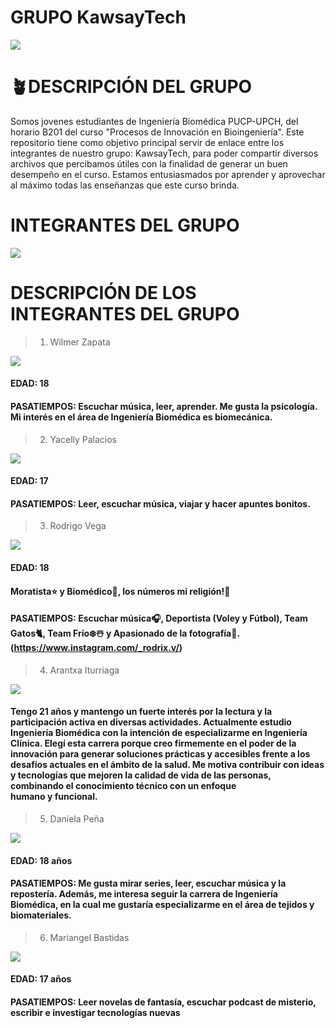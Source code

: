 # GRUPO KawsayTech
![](https://github.com/wiwi1708/KawsayTech/blob/4b398c97bf0af9992ad81b1c658257045d595062/Imagenes/Portada.jpg)
# 🪴DESCRIPCIÓN DEL GRUPO
Somos jovenes estudiantes de Ingeniería Biomédica PUCP-UPCH, del horario B201 del curso "Procesos de Innovación en Bioingeniería". Este repositorio tiene como objetivo principal servir de enlace entre los integrantes de nuestro grupo: KawsayTech, para poder compartir diversos archivos que percibamos útiles con la finalidad de generar un buen desempeño en el curso. Estamos entusiasmados por aprender y aprovechar al máximo todas las enseñanzas que este curso brinda.
# INTEGRANTES DEL GRUPO
![](https://github.com/wiwi1708/KawsayTech/blob/650f990813b83b2a5b21284d1d73cf8a88cf9332/Imagenes/1b5ead49-9e59-40db-81d5-7fcb32d93bef.jpg)
# DESCRIPCIÓN DE LOS INTEGRANTES DEL GRUPO
> 1) Wilmer Zapata

![](https://github.com/wiwi1708/KawsayTech/blob/8d9fa525b9fe0638083aa615f2bdd8a81d8d20df/Imagenes/Wilmer%20Zapata.jpeg)
#### EDAD: 18
#### PASATIEMPOS: Escuchar música, leer, aprender. Me gusta la psicología. Mi interés en el área de Ingeniería Biomédica es biomecánica.

> 2) Yacelly Palacios

![](https://github.com/wiwi1708/KawsayTech/blob/e5785e29e755a3f72c676c5a0be3ad7eb39e71e2/Imagenes/ok.jpg)
#### EDAD: 17
#### PASATIEMPOS: Leer, escuchar música, viajar y hacer apuntes bonitos.

> 3) Rodrigo Vega

![](https://github.com/wiwi1708/KawsayTech/blob/239f76174be28f558864c165c58c17bc557c7d66/Imagenes/RV.jpg)
#### EDAD: 18
#### Moratista⭐ y Biomédico🦾, los números mi religión!🙏
#### PASATIEMPOS: Escuchar música🎧, Deportista (Voley y Fútbol), Team Gatos🐈, Team Frío❄️☃️ y Apasionado de la fotografía📸. (https://www.instagram.com/_rodrix.v/)

> 4) Arantxa Iturriaga

![](https://github.com/wiwi1708/KawsayTech/blob/d5f8592df9baecbc4ad09ac6f9797aa01ac7d044/Imagenes/ara.jpg)
#### Tengo 21 años y mantengo un fuerte interés por la lectura y la participación activa en diversas actividades. Actualmente estudio Ingeniería Biomédica con la intención de especializarme en Ingeniería Clínica. Elegí esta carrera porque creo firmemente en el poder de la innovación para generar soluciones prácticas y accesibles frente a los desafíos actuales en el ámbito de la salud. Me motiva contribuir con ideas y tecnologías que mejoren la calidad de vida de las personas, combinando el conocimiento técnico con un enfoque humano y funcional.

> 5) Daniela Peña

![](https://github.com/wiwi1708/KawsayTech/blob/adf9d30a54a2b9455355f7175f7ffb11927a1937/Imagenes/5028633747397914181.jpg)
#### EDAD: 18 años
#### PASATIEMPOS: Me gusta mirar series, leer, escuchar música y la repostería. Además, me interesa seguir la carrera de Ingeniería Biomédica, en la cual me gustaría especializarme en el área de tejidos y biomateriales.

> 6) Mariangel Bastidas

![](https://github.com/wiwi1708/KawsayTech/blob/52ec7c50f7a8ee2d3687b6de1684c3eb1c940d95/Imagenes/mar.jpg)
#### EDAD: 17 años
#### PASATIEMPOS: Leer novelas de fantasía, escuchar podcast de misterio, escribir e investigar tecnologías nuevas
